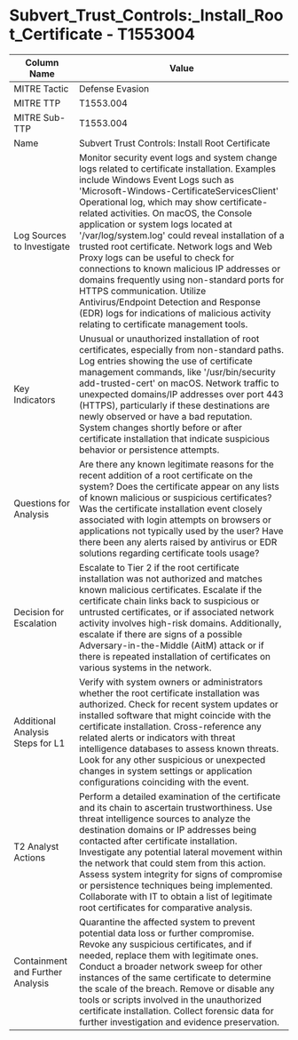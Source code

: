 # Subvert_Trust_Controls:_Install_Root_Certificate - T1553004

| Column Name | Value |
|-------------|-------|
| MITRE Tactic | Defense Evasion |
| MITRE TTP | T1553.004 |
| MITRE Sub-TTP | T1553.004 |
| Name | Subvert Trust Controls: Install Root Certificate |
| Log Sources to Investigate | Monitor security event logs and system change logs related to certificate installation. Examples include Windows Event Logs such as 'Microsoft-Windows-CertificateServicesClient' Operational log, which may show certificate-related activities. On macOS, the Console application or system logs located at '/var/log/system.log' could reveal installation of a trusted root certificate. Network logs and Web Proxy logs can be useful to check for connections to known malicious IP addresses or domains frequently using non-standard ports for HTTPS communication. Utilize Antivirus/Endpoint Detection and Response (EDR) logs for indications of malicious activity relating to certificate management tools. |
| Key Indicators | Unusual or unauthorized installation of root certificates, especially from non-standard paths. Log entries showing the use of certificate management commands, like '/usr/bin/security add-trusted-cert' on macOS. Network traffic to unexpected domains/IP addresses over port 443 (HTTPS), particularly if these destinations are newly observed or have a bad reputation. System changes shortly before or after certificate installation that indicate suspicious behavior or persistence attempts. |
| Questions for Analysis | Are there any known legitimate reasons for the recent addition of a root certificate on the system? Does the certificate appear on any lists of known malicious or suspicious certificates? Was the certificate installation event closely associated with login attempts on browsers or applications not typically used by the user? Have there been any alerts raised by antivirus or EDR solutions regarding certificate tools usage? |
| Decision for Escalation | Escalate to Tier 2 if the root certificate installation was not authorized and matches known malicious certificates. Escalate if the certificate chain links back to suspicious or untrusted certificates, or if associated network activity involves high-risk domains. Additionally, escalate if there are signs of a possible Adversary-in-the-Middle (AitM) attack or if there is repeated installation of certificates on various systems in the network. |
| Additional Analysis Steps for L1 | Verify with system owners or administrators whether the root certificate installation was authorized. Check for recent system updates or installed software that might coincide with the certificate installation. Cross-reference any related alerts or indicators with threat intelligence databases to assess known threats. Look for any other suspicious or unexpected changes in system settings or application configurations coinciding with the event. |
| T2 Analyst Actions | Perform a detailed examination of the certificate and its chain to ascertain trustworthiness. Use threat intelligence sources to analyze the destination domains or IP addresses being contacted after certificate installation. Investigate any potential lateral movement within the network that could stem from this action. Assess system integrity for signs of compromise or persistence techniques being implemented. Collaborate with IT to obtain a list of legitimate root certificates for comparative analysis. |
| Containment and Further Analysis | Quarantine the affected system to prevent potential data loss or further compromise. Revoke any suspicious certificates, and if needed, replace them with legitimate ones. Conduct a broader network sweep for other instances of the same certificate to determine the scale of the breach. Remove or disable any tools or scripts involved in the unauthorized certificate installation. Collect forensic data for further investigation and evidence preservation. |
